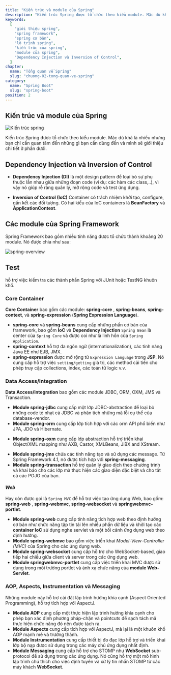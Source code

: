 ```yaml
---
title: "Kiến trúc và module của Spring"
description: "Kiến trúc Spring được tổ chức theo kiểu module. Mặc dù khá là nhiều nhưng bạn chỉ cần quan tâm đến những gì bạn cần dùng đến và mình sẽ giới thiệu chi tiết ở phần dưới."
keywords:
  [
    "giới thiệu spring",
    "spring framework",
    "spring cơ bản",
    "lộ trình spring",
    "kiến trúc của spring",
    "module của spring",
    "Dependency Injection và Inversion of Control",
  ]
chapter:
  name: "Tổng quan về Spring"
  slug: "chuong-02-tong-quan-ve-spring"
category:
  name: "Spring Boot"
  slug: "spring-boot"
position: 2
---
```


## Kiến trúc và module của Spring

![Kiến trúc spring](https://github.com/techmely/hoc-lap-trinh/assets/29374426/0fb746c7-cbe6-4ad7-860c-c4956b52a3ea)

Kiến trúc Spring được tổ chức theo kiểu module. Mặc dù khá là nhiều nhưng bạn chỉ cần quan tâm đến những gì bạn cần dùng đến và mình sẽ giới thiệu chi tiết ở phần dưới.

## Dependency Injection và Inversion of Control

- **Dependency Injection (DI)** là một design pattern để loại bỏ sự phụ thuộc lẫn nhau giữa những đoạn code (ví dụ: các hàm các class,..), vì vậy nó giúp rễ ràng quản lý, mở rộng code và test ứng dụng.

- **Inversion of Control (IoC)** Container có trách nhiệm khởi tạo, configure, gắn kết các đối tượng. Có hai kiểu của IoC containers là **BeanFactory** và **ApplicationContext**.

## Các module của Spring Framework

Spring Framework bao gồm nhiều tính năng được tổ chức thành khoảng 20 module. Nó được chia như sau:

![spring-overview](https://github.com/techmely/hoc-lap-trinh/assets/29374426/5966b40c-beb2-4876-a187-17663637aba2)

## Test

hỗ trợ việc kiểm tra các thành phần Spring với JUnit hoặc TestNG khuôn khổ.

### Core Container

**Core Container** bao gồm các module: **spring-core** , **spring-beans**, **spring-context**, và **spring-expression** (<b>Spring Expression Language</b>).

- **spring-core** và **spring-beans** cung cấp những phần cơ bản của framework, bao gồm **IoC** và **Dependency Injection** `Spring Bean` là center của `Spring Core`
  và được coi như là linh hồn của `Spring Application`.
- **spring-context** hỗ trợ đa ngôn ngữ (internationalization), các tính năng Java EE như EJB, JMX.
- **spring-expression** được mở rộng từ `Expression Language` trong **JSP**. Nó cung cấp hỗ trợ việc `setting/getting` giá trị, các method cải tiến cho phép truy cập collections, index, các toán tử logic v.v.

### Data Access/Integration

**Data Access/Integration** bao gồm các module JDBC, ORM, OXM, JMS và Transaction.

- **Module spring-jdbc** cung cấp một lớp JDBC-abstraction để loại bỏ những code tẻ nhạt cả JDBC và phân tích những mã lỗi cụ thể của database-vendor.
- **Module spring-orm** cung cấp lớp tích hợp với các orm API phổ biến như JPA, JDO và Hibernate.

* **Module spring-oxm** cung cấp lớp abstraction hỗ trợ triển khai Object/XML mapping như AXB, Castor, XMLBeans, JiBX and XStream.

- **Module spring-jms** chứa các tính năng tạo và sử dụng các message. Từ Spring Framework 4.1, nó được tích hợp với **spring-messaging**.
- **Module spring-transaction** hỗ trợ quản lý giao dịch theo chương trình và khai báo cho các lớp mà thực hiện các giao diện đặc biệt và cho tất cả các POJO của bạn.

#### _Web_

Hay còn được gọi là `Spring MVC` để hỗ trợ việc tạo ứng dụng Web, bao gồm: **spring-web** , **spring-webmvc**, **spring-websocket** và **springwebmvc-portlet**.

- **Module spring-web** cung cấp tính năng tích hợp web theo định hướng cơ bản như chức năng tập tin tải lên nhiều phần dữ liệu và khởi tạo các **container
  IoC** sử dụng nghe servlet và một bối cảnh ứng dụng web theo định hướng.
- **Module spring-webmvc** bao gồm việc triển khai _Model-View-Controller (MVC)_ của Spring cho các ứng dụng web.
- **Module spring-websocket** cung cấp hỗ trợ cho WebSocket-based, giao tiếp hai chiều giữa client và server trong các ứng dụng web.
- **Module springwebmvc-portlet** cung cấp việc triển khai MVC được sử dụng trong môi trường portlet và ánh xạ chức năng của **module Web-Servlet**.

### AOP, Aspects, Instrumentation và Messaging

Những module này hỗ trợ cài đặt lập trình hướng khía cạnh (Aspect Oriented Programming), hỗ trợ tích hợp với AspectJ.

- **Module AOP** cung cấp một thực hiện lập trình hướng khía cạnh cho phép bạn xác định phương pháp-chặn và pointcuts để sạch tách mã thực hiện chức
  năng đó nên được tách ra.
- **Module Aspects** cung cấp tích hợp với AspectJ, mà lại là một khuôn khổ AOP mạnh mẽ và trưởng thành.
- **Module Instrumentation** cung cấp thiết bị đo đạc lớp hỗ trợ và triển khai lớp bộ nạp được sử dụng trong các máy chủ ứng dụng nhất định.
- **Module Messaging** cung cấp hỗ trợ cho STOMP như **WebSocket** sub-protocol để sử dụng trong các ứng dụng. Nó cũng hỗ trợ một mô hình lập trình chú thích
  cho việc định tuyến và xử lý tin nhắn STOMP từ các máy khách **WebSocket**.
